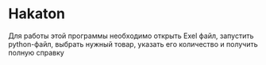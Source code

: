 # Hakaton
Для работы этой программы необходимо открыть Exel файл, запустить python-файл, выбрать нужный товар, указать его количество и получить полную справку
